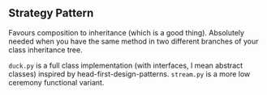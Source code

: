 ## Strategy Pattern

Favours composition to inheritance (which is a good thing). Absolutely needed when you have the same method in two different branches of your class inheritance tree.

`duck.py` is a full class implementation (with interfaces, I mean abstract classes) inspired by head-first-design-patterns. `stream.py` is a more low ceremony functional variant.
